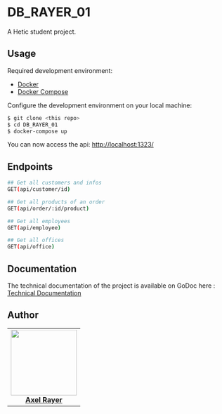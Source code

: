 # DB_RAYER_01
A Hetic student project.

## Usage

Required development environment:
- [Docker](https://www.docker.com)
- [Docker Compose](https://docs.docker.com/compose/install/)

Configure the development environment on your local machine:
```bash
$ git clone <this repo>
$ cd DB_RAYER_01
$ docker-compose up
```

You can now access the api: [http://localhost:1323/](http://localhost:1323/)

## Endpoints

```bash
## Get all customers and infos
GET(api/customer/id)

## Get all products of an order
GET(api/order/:id/product)

## Get all employees
GET(api/employee)

## Get all offices
GET(api/office)
```

## Documentation

The technical documentation of the project is available on GoDoc here : [Technical Documentation](https://godoc.org/github.com/HETIC-MT-P2021/DB_RAYER_P01/api)

## Author

<table>
  <tr>
    <td align="center">
      <a href="https://github.com/Akecel">
        <img src="https://github.com/Akecel.png" width="150px;"/><br>
        <b>Axel Rayer</b>
      </a>
    </td>
  </tr>
</table>


